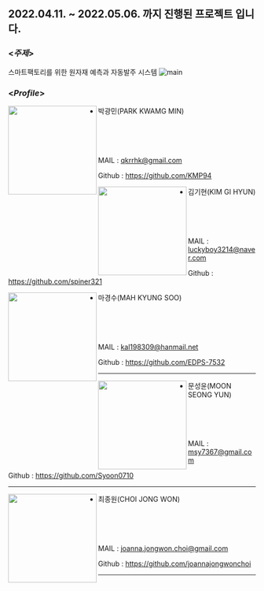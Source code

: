 ## 2022.04.11. ~ 2022.05.06. 까지 진행된 프로젝트 입니다.
### <*주제*>
스마트팩토리를 위한 원자재 예측과 자동발주 시스템
![main](https://user-images.githubusercontent.com/102858692/161479600-5540a50a-92e9-495d-8e7b-76c44f60be49.png)

### <*Profile*>

<img align="left" width="180" height="180"  src="https://user-images.githubusercontent.com/102858692/161480452-fc8d952a-b964-4b44-8a9b-b5eab3652f89.png"/>

- 박광민(PARK KWAMG MIN)<br><br><br><br><br>

MAIL : qkrrhk@gmail.com <br>

Github : https://github.com/KMP94<br>


<img align="left" width="180" height="180" src="https://user-images.githubusercontent.com/102858692/161481002-6c4f9f96-5ae6-4ea6-b2d0-d0a665b158fa.png"/>

- 김기현(KIM GI HYUN)<br><br><br><br><br>

MAIL : luckyboy3214@naver.com <br>

Github : https://github.com/spiner321<br>

<img align="left" width="180" height="180" src="https://user-images.githubusercontent.com/102858692/161481162-740c39fb-38d5-469c-9227-21fa9f0c6925.png" />

- 마경수(MAH KYUNG SOO)<br><br><br><br><br>

MAIL : kal198309@hanmail.net <br>

Github : https://github.com/EDPS-7532<br>

---

<img align="left" width="180" height="180" src="https://user-images.githubusercontent.com/102858692/161481240-b1c40cae-21bb-41b4-922d-d34857eaaf58.png"/>

- 문성윤(MOON SEONG YUN)<br><br><br><br><br>

MAIL : msy7367@gmail.com <br>

Github : https://github.com/Syoon0710<br>

---

<img align="left" width="180" height="180" src="https://user-images.githubusercontent.com/102858692/161481322-ec6afce7-e8b6-4355-9680-0526d9df6b21.png" />

- 최종원(CHOI JONG WON)<br><br><br><br><br>

MAIL : joanna.jongwon.choi@gmail.com <br>

Github : https://github.com/joannajongwonchoi<br>

---
